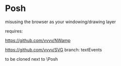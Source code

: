Posh 
====
misusing the browser as your windowing/drawing layer


requires:

https://github.com/vvvv/NWamp

https://github.com/vvvv/SVG  branch: textEvents

to be cloned next to \Posh